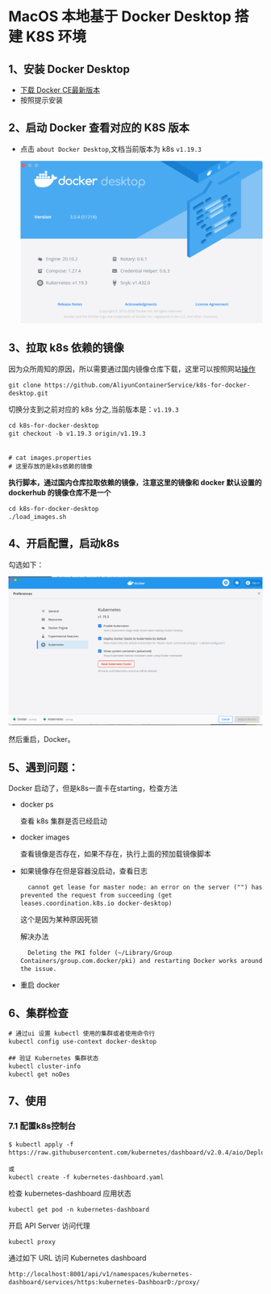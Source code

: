 # MacOS 本地基于 Docker Desktop 搭建 K8S 环境

## 1、安装 Docker Desktop
- [下载 Docker CE最新版本](https://hub.docker.com/search?type=edition&offering=community)
- 按照提示安装

## 2、启动 Docker 查看对应的 K8S 版本
- 点击 `about Docker Desktop`,文档当前版本为 k8s `v1.19.3`

	![](./images/docker-desktop-1.png)

## 3、拉取 k8s 依赖的镜像
因为众所周知的原因，所以需要通过国内镜像仓库下载，这里可以按照网站[操作](https://github.com/AliyunContainerService/k8s-for-Docker-Desktop)

```
git clone https://github.com/AliyunContainerService/k8s-for-docker-desktop.git
```
切换分支到之前对应的 k8s 分之,当前版本是：`v1.19.3`

```
cd k8s-for-docker-desktop
git checkout -b v1.19.3 origin/v1.19.3


# cat images.properties
# 这里存放的是k8s依赖的镜像
```

**执行脚本，通过国内仓库拉取依赖的镜像，注意这里的镜像和 docker 默认设置的 dockerhub 的镜像仓库不是一个**

```
cd k8s-for-docker-desktop
./load_images.sh
```

## 4、开启配置，启动k8s
勾选如下：

![](./images/docker-desktop-2.png)

然后重启，Docker。


## 5、遇到问题：
Docker 启动了，但是k8s一直卡在starting，检查方法

- docker ps 

	查看 k8s 集群是否已经启动
- docker images

	查看镜像是否存在，如果不存在，执行上面的预加载镜像脚本
- 如果镜像存在但是容器没启动，查看日志

		cannot get lease for master node: an error on the server ("") has prevented the request from succeeding (get leases.coordination.k8s.io docker-desktop)

	这个是因为某种原因死锁
	
	解决办法
	
		Deleting the PKI folder (~/Library/Group Containers/group.com.docker/pki) and restarting Docker works around the issue.
	
- 重启 docker 
	
## 6、集群检查

```
# 通过ui 设置 kubectl 使用的集群或者使用命令行
kubectl config use-context docker-desktop

## 验证 Kubernetes 集群状态
kubectl cluster-info
kubectl get noDes
```

## 7、使用
### 7.1 配置k8s控制台


```
$ kubectl apply -f https://raw.githubusercontent.com/kubernetes/dashboard/v2.0.4/aio/Deploy/recommended.yaml

或
kubectl create -f kubernetes-dashboard.yaml

```

检查 kubernetes-dashboard 应用状态

```
kubectl get pod -n kubernetes-dashboard

```

开启 API Server 访问代理

```
kubectl proxy

```

通过如下 URL 访问 Kubernetes dashboard

```
http://localhost:8001/api/v1/namespaces/kubernetes-dashboard/services/https:kubernetes-DashboarD:/proxy/
```